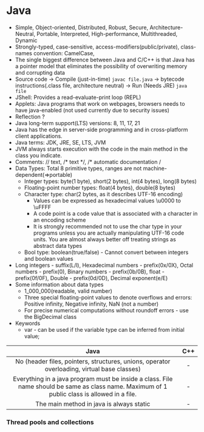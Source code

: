 # Java
- Simple, Object-oriented, Distributed, Robust, Secure, Architecture-Neutral, Portable, Interpreted, High-performance, Multithreaded, Dynamic
- Strongly-typed, case-sensitive, access-modifiers(public/private), class-names convention: CamelCase, 
- The single biggest difference between Java and C/C++ is that Java has a pointer model that eliminates the possibility of overwriting memory and corrupting data
- Source code -> Compile (just-in-time) ```javac file.java``` -> bytecode instructions(.class file, architecture neutral) -> Run (Needs JRE) ```java file```
- JShell: Provides a read-evaluate-print loop (REPL)
- Applets: Java programs that work on webpages, browsers needs to have java-enabled (not used currently due to security issues)
- Reflection ?
- Java long-term support(LTS) versions: 8, 11, 17, 21
- Java has the edge in server-side programming and in cross-platform client applications.
- Java terms: JDK, JRE, SE, LTS, JVM
- JVM always starts execution with the code in the main method in the class you indicate.
- Comments: // text, /* text \*/, /* automatic documentation /
- Data Types: Total 8 primitive types, ranges are not machine-dependent(=>portable)
  - Integer types: byte(1 byte), short(2 bytes), int(4 bytes), long(8 bytes)
  - Floating-point number types: float(4 bytes), double(8 bytes)
  - Character type: char(2 bytes, as it describes UTF-16 encoding)
    - Values can be expressed as hexadecimal values \u0000 to \uFFFF
    - A code point is a code value that is associated with a character in an encoding scheme
    - It is strongly recommended not to use the char type in your programs unless you are actually manipulating UTF-16 code units. You are almost always better off treating strings as abstract data types
  - Bool type: boolean(true/false) - Cannot convert between integers and boolean values
- Long integers - suffix(L/l), Hexadecimal numbers - prefix(0x/0X), Octal numbers - prefix(0), Binary numbers - prefix(0b/0B), float - prefix(0f/0F), Double - prefix(0d/0D), Decimal exponent(e/E)
- Some information about data types
  - 1_000_000(readable, valid number)
  - Three special floating-point values to denote overflows and errors: Positive infinity, Negative infinity, NaN (not a number)
  - For precise numerical computations without roundoff errors - use the BigDecimal class
- Keywords
  - var - can be used if the variable type can be inferred from initial value;

| Java | C++ |
| :--: | :--:|
| No (header files, pointers, structures, unions, operator overloading, virtual base classes) | - |
| Everything in a java program must be inside a class. File name should be same as class name. Maximum of 1 public class is allowed in a file. | - |
| The main method in java is always static | - |

### Thread pools and collections
